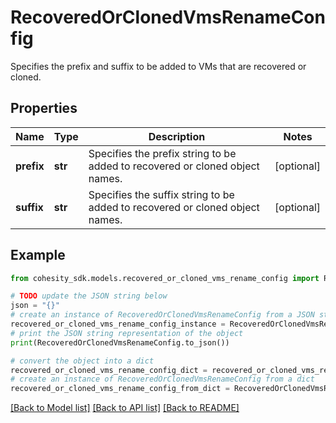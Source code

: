 # RecoveredOrClonedVmsRenameConfig

Specifies the prefix and suffix to be added to VMs that are recovered or cloned.

## Properties

Name | Type | Description | Notes
------------ | ------------- | ------------- | -------------
**prefix** | **str** | Specifies the prefix string to be added to recovered or cloned object names. | [optional] 
**suffix** | **str** | Specifies the suffix string to be added to recovered or cloned object names. | [optional] 

## Example

```python
from cohesity_sdk.models.recovered_or_cloned_vms_rename_config import RecoveredOrClonedVmsRenameConfig

# TODO update the JSON string below
json = "{}"
# create an instance of RecoveredOrClonedVmsRenameConfig from a JSON string
recovered_or_cloned_vms_rename_config_instance = RecoveredOrClonedVmsRenameConfig.from_json(json)
# print the JSON string representation of the object
print(RecoveredOrClonedVmsRenameConfig.to_json())

# convert the object into a dict
recovered_or_cloned_vms_rename_config_dict = recovered_or_cloned_vms_rename_config_instance.to_dict()
# create an instance of RecoveredOrClonedVmsRenameConfig from a dict
recovered_or_cloned_vms_rename_config_from_dict = RecoveredOrClonedVmsRenameConfig.from_dict(recovered_or_cloned_vms_rename_config_dict)
```
[[Back to Model list]](../README.md#documentation-for-models) [[Back to API list]](../README.md#documentation-for-api-endpoints) [[Back to README]](../README.md)


